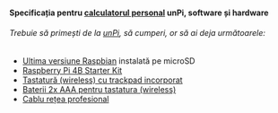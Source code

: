 #### Specificația pentru [calculatorul personal](http://pc.unpi.ro/) unPi, software și hardware

###### Trebuie să primești de la [unPi](https://www.unpi.ro/), să cumperi, or să ai deja următoarele:

- [Ultima versiune Raspbian](https://www.raspberrypi.org/downloads/raspbian/) instalată pe microSD
- [Raspberry Pi 4B Starter Kit](https://www.amazon.de/-/en/Raspberry-Original-Processor-Supports-Bluetooth/dp/B07ZV9C6QF/)
- [Tastatură (wireless) cu trackpad incorporat](https://www.amazon.de/gp/product/B07HG5Q851/)
- [Baterii 2x AAA pentru tastatura (wireless)](https://www.amazon.de/-/en/gp/product/B00009X3EV/)
- [Cablu rețea profesional](https://www.amazon.de/gp/product/B00QV1F160/)
